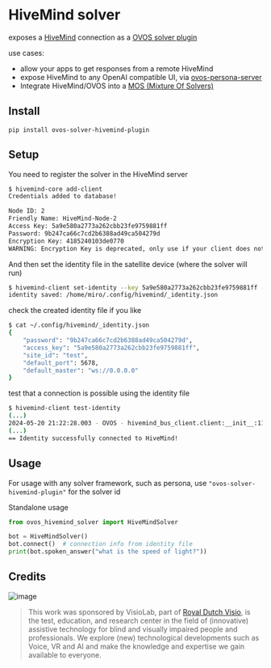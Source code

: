# HiveMind solver

exposes a [HiveMind](https://jarbashivemind.github.io/HiveMind-community-docs/) connection as a [OVOS solver plugin](https://openvoiceos.github.io/ovos-technical-manual/solvers/)

use cases:
- allow your apps to get responses from a remote HiveMind
- expose HiveMind to any OpenAI compatible UI, via [ovos-persona-server](https://github.com/OpenVoiceOS/ovos-persona-server)
- Integrate HiveMind/OVOS into a [MOS (Mixture Of Solvers)](https://github.com/TigreGotico/ovos-MoS)

## Install

`pip install ovos-solver-hivemind-plugin`

## Setup

You need to register the solver in the HiveMind server
```bash
$ hivemind-core add-client
Credentials added to database!

Node ID: 2
Friendly Name: HiveMind-Node-2
Access Key: 5a9e580a2773a262cbb23fe9759881ff
Password: 9b247ca66c7cd2b6388ad49ca504279d
Encryption Key: 4185240103de0770
WARNING: Encryption Key is deprecated, only use if your client does not support password
```

And then set the identity file in the satellite device (where the solver will run)
```bash
$ hivemind-client set-identity --key 5a9e580a2773a262cbb23fe9759881ff --password 9b247ca66c7cd2b6388ad49ca504279d --host 0.0.0.0 --port 5678 --siteid test
identity saved: /home/miro/.config/hivemind/_identity.json
```

check the created identity file if you like
```bash
$ cat ~/.config/hivemind/_identity.json
{
    "password": "9b247ca66c7cd2b6388ad49ca504279d",
    "access_key": "5a9e580a2773a262cbb23fe9759881ff",
    "site_id": "test",
    "default_port": 5678,
    "default_master": "ws://0.0.0.0"
}
```

test that a connection is possible using the identity file
```bash
$ hivemind-client test-identity
(...)
2024-05-20 21:22:28.003 - OVOS - hivemind_bus_client.client:__init__:112 - INFO - Session ID: 34d75c93-4e65-4ea9-b5f4-87169dcfda01
(...)
== Identity successfully connected to HiveMind!
```

## Usage

For usage with any solver framework, such as persona, use `"ovos-solver-hivemind-plugin"` for the solver id

Standalone usage

```python
from ovos_hivemind_solver import HiveMindSolver

bot = HiveMindSolver()
bot.connect()  # connection info from identity file
print(bot.spoken_answer("what is the speed of light?"))
```

## Credits

![image](https://github.com/user-attachments/assets/809588a2-32a2-406c-98c0-f88bf7753cb4)

> This work was sponsored by VisioLab, part of [Royal Dutch Visio](https://visio.org/), is the test, education, and research center in the field of (innovative) assistive technology for blind and visually impaired people and professionals. We explore (new) technological developments such as Voice, VR and AI and make the knowledge and expertise we gain available to everyone.
